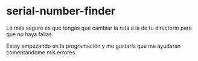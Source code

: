 # serial-number-finder 
<p>Lo más seguro es que tengas que cambiar la ruta a la de tu directorio para que no haya fallas.</p>
<p>Estoy empezando en la programación y me gustaría que me ayudaran comentándome mis errores.</p>
